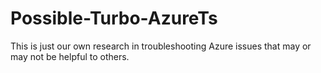 # Possible-Turbo-AzureTs
This is just our own research in troubleshooting Azure issues that may or may not be helpful to others. 

